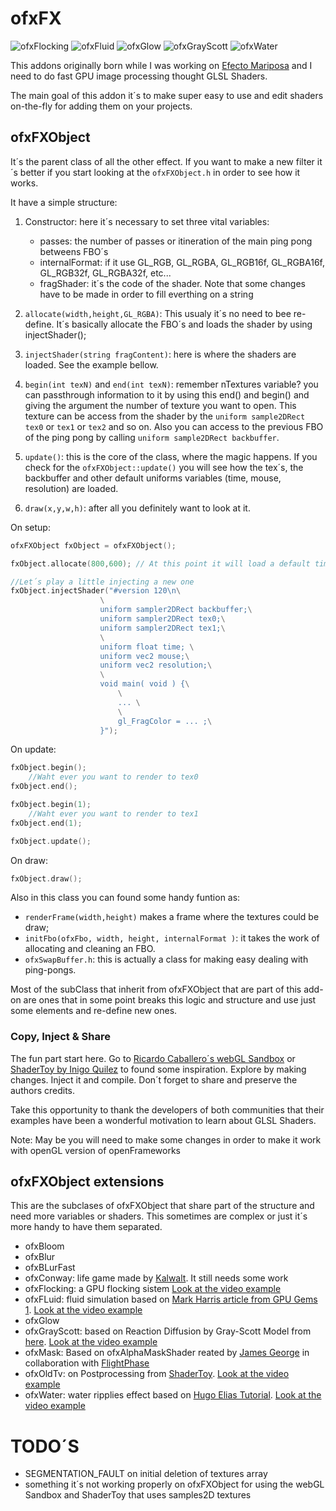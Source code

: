 # ofxFX #
![ofxFlocking](http://patriciogonzalezvivo.com/images/flock.png) ![ofxFluid](http://patriciogonzalezvivo.com/images/fluid.png) ![ofxGlow](http://patriciogonzalezvivo.com/images/oldTv.png) ![ofxGrayScott](http://patriciogonzalezvivo.com/images/grayScott.png) ![ofxWater](http://patriciogonzalezvivo.com/images/water.png)

This addons originally born while I was working on [Efecto Mariposa](http://patriciogonzalezvivo.com/butterfly.html "Efecto Mariposa") and I need to do fast GPU image processing thought GLSL Shaders.

The main goal of this addon it´s to make super easy to use and edit shaders on-the-fly for adding them on your projects.

## ofxFXObject ##
It´s the parent class of all the other effect. If you want to make a new filter it´s better if you start looking at the ```ofxFXObject.h``` in order to see how it works. 

It have a simple structure:

1. Constructor: here it´s necessary to set three vital variables: 
    - passes: the number of passes or itineration of the main ping pong betweens FBO´s  
    - internalFormat: if it use GL_RGB, GL_RGBA, GL_RGB16f, GL_RGBA16f, GL_RGB32f, GL_RGBA32f, etc...
    - fragShader: it´s the code of the shader. Note that some changes have to be made in order to fill everthing on a string
    
2. ```allocate(width,height,GL_RGBA)```: This usualy it´s no need to bee re-define. It´s basically allocate the FBO´s and loads the shader by using injectShader();

3. ```injectShader(string fragContent)```: here is where the shaders are loaded. See the example bellow.

4. ```begin(int texN)``` and ```end(int texN)```: remember nTextures variable? you can passthrough information to it by using this end() and begin() and giving the argument the number of texture you want to open. This texture can be access from the shader by the ```uniform sample2DRect tex0``` or ```tex1``` or ```tex2``` and so on. Also you can access to the previous FBO of the ping pong by calling ```uniform sample2DRect backbuffer```. 

5. ```update()```: this is the core of the class, where the magic happens. If you check  for the ```ofxFXObject::update()``` you will see how the tex´s, the backbuffer and other default uniforms variables (time, mouse, resolution) are loaded.

6. ```draw(x,y,w,h)```: after all you definitely want to look at it.


On setup:

```c++
ofxFXObject fxObject = ofxFXObject();

fxObject.allocate(800,600); // At this point it will load a default timer shader

//Let´s play a little injecting a new one
fxObject.injectShader("#version 120\n\
                    \
                    uniform sampler2DRect backbuffer;\
                    uniform sampler2DRect tex0;\
                    uniform sampler2DRect tex1;\
                    \
                    uniform float time; \
                    uniform vec2 mouse;\
                    uniform vec2 resolution;\
                    \
                    void main( void ) {\
                        \
                        ... \
                        \
                        gl_FragColor = ... ;\
                    }"); 
```


On update:

```c++
fxObject.begin();
    //Waht ever you want to render to tex0
fxObject.end();

fxObject.begin(1);
    //Waht ever you want to render to tex1
fxObject.end(1);

fxObject.update();
```

On draw:

```c++
fxObject.draw();
```


Also in this class you can found some handy funtion as:

* ```renderFrame(width,height)``` makes a frame where the textures could be draw;
* ```initFbo(ofxFbo, width, height, internalFormat )```: it takes the work of allocating and cleaning an FBO.
* ```ofxSwapBuffer.h```: this is actually a class for making easy dealing with ping-pongs.

Most of the subClass that inherit from ofxFXObject that are part of this add-on are ones that in some point breaks this logic and structure and use just some elements and re-define new ones.

### Copy, Inject & Share ###
The fun part start here. Go to [Ricardo Caballero´s webGL Sandbox](http://mrdoob.com/projects/glsl_sandbox/) or [ShaderToy by Inigo Quilez](http://www.iquilezles.org/apps/shadertoy/) to found some inspiration. Explore by making changes. Inject it and compile. 
Don´t forget to share and preserve the authors credits.

Take this opportunity to thank the developers of both communities that their examples have been a wonderful motivation to learn about GLSL Shaders.

Note: May be you will need to make some changes in order to make it work with openGL version of openFrameworks

## ofxFXObject extensions ##
This are the subclases of ofxFXObject that share part of the structure and need more variables or shaders. This sometimes are complex or just it´s more handy to have them separated.

* ofxBloom
* ofxBlur   
* ofxBLurFast
* ofxConway: life game made by [Kalwalt](http://www.kalwaltart.it/). It still needs some work
* ofxFlocking: a GPU flocking sistem [Look at the video example](http://www.patriciogonzalezvivo.com/blog/?p=488) 
* ofxFLuid: fluid simulation based on [Mark Harris article from GPU Gems 1](http://http.developer.nvidia.com/GPUGems/gpugems_ch38.html). [Look at the video example](http://www.patriciogonzalezvivo.com/blog/?p=488)
* ofxGlow
* ofxGrayScott: based on Reaction Diffusion by Gray-Scott Model from [here](http://mrob.com/pub/comp/xmorphia/). [Look at the video example](http://www.patriciogonzalezvivo.com/blog/?p=488)
* ofxMask: Based on ofxAlphaMaskShader reated by [James George](http://www.jamesgeorge.org) in collaboration with [FlightPhase](http://www.flightphase.com)
* ofxOldTv: on Postprocessing from [ShaderToy](http://www.iquilezles.org/apps/shadertoy/). [Look at the video example](http://www.patriciogonzalezvivo.com/blog/?p=488)
* ofxWater: water ripplies effect based on [Hugo Elias Tutorial](http://freespace.virgin.net/hugo.elias/graphics/x_water.htm). [Look at the video example](http://www.patriciogonzalezvivo.com/blog/?p=488)

# TODO´S #
- SEGMENTATION_FAULT on initial deletion of textures array
- something it´s not working properly on ofxFXObject for using the webGL Sandbox and ShaderToy that uses samples2D textures
